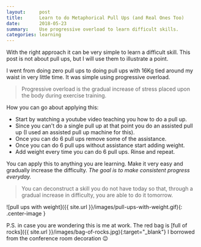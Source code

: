 ```yaml
---
layout:     post
title:      Learn to do Metaphorical Pull Ups (and Real Ones Too)
date:       2018-05-23
summary:    Use progressive overload to learn difficult skills.
categories: learning
---
```


With the right approach it can be very simple to learn a difficult skill. This post is not about pull ups, but I will use them to illustrate a point.

I went from doing zero pull ups to doing pull ups with 16Kg tied around my waist in very little time. It was simple using progressive overload.

> Progressive overload is the gradual increase of stress placed upon the body during exercise training.

How you can go about applying this:

* Start by watching a youtube video teaching you how to do a pull up.
* Since you can't do a single pull up at that point you do an assisted pull up (I used an assisted pull up machine for this).
* Once you can do 6 pull ups remove some of the assistance.
* Once you can do 6 pull ups without assistance start adding weight.
* Add weight every time you can do 6 pull ups. Rinse and repeat.

You can apply this to anything you are learning. 
Make it very easy and gradually increase the difficulty. 
_The goal is to make consistent progress everyday._

> You can deconstruct a skill you do not have today so that, through a gradual increase in difficulty, you are able to do it tomorrow.

![pull ups with weight]({{ site.url }}/images/pull-ups-with-weight.gif){: .center-image }

P.S. in case you are wondering this is me at work. The red bag is [full of rocks]({{ site.url }}/images/bag-of-rocks.jpg){:target="_blank"} I borrowed from the conference room decoration 😉



